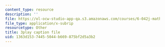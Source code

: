 ```yaml
---
content_type: resource
description: ''
file: https://ol-ocw-studio-app-qa.s3.amazonaws.com/courses/6-042j-mathematics-for-computer-science-spring-2015/1363d15374455044b669875bf2d5a3b2_ALn1McUXg-c.vtt
file_type: application/x-subrip
resourcetype: Other
title: 3play caption file
uid: 1363d153-7445-5044-b669-875bf2d5a3b2
---
```

